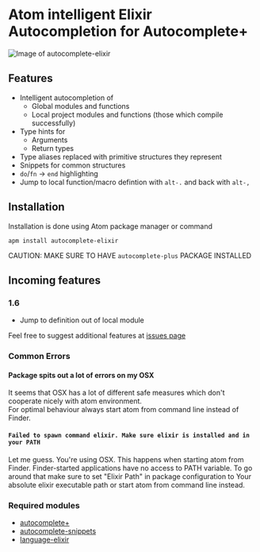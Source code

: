 # Atom intelligent Elixir Autocompletion for Autocomplete+

![Image of autocomplete-elixir](https://raw.githubusercontent.com/wende/autocomplete-elixir/master/pics/presentation.png)

## Features
- Intelligent autocompletion of
  - Global modules and functions
  - Local project modules and functions (those which compile successfully)
- Type hints for
  - Arguments
  - Return types
- Type aliases replaced with primitive structures they represent
- Snippets for common structures
- `do`/`fn` -> `end` highlighting
- Jump to local function/macro defintion with `alt-.` and back with `alt-,`

## Installation
Installation is done using Atom package manager or command

    apm install autocomplete-elixir

CAUTION: MAKE SURE TO HAVE `autocomplete-plus` PACKAGE INSTALLED


## Incoming features
### 1.6
- Jump to definition out of local module

Feel free to suggest additional features at [issues page](https://github.com/iraasta/autocomplete-elixir/issues)

### Common Errors

#### Package spits out a lot of errors on my OSX
  It seems that OSX has a lot of different safe measures which don't cooperate nicely with atom environment.  
  For optimal behaviour always start atom from command line instead of Finder.
  
#### `Failed to spawn command elixir. Make sure elixir is installed and in your PATH`  
  Let me guess. You're using OSX. This happens when starting atom from Finder.
  Finder-started applications have no access to PATH variable. To go around that make
  sure to set "Elixir Path" in package configuration to Your absolute elixir executable
  path or start atom from command line instead.


### Required modules
- [autocomplete+](https://atom.io/packages/autocomplete-plus)
- [autocomplete-snippets](https://atom.io/packages/autocomplete-snippets)
- [language-elixir](https://atom.io/packages/language-elixir)

